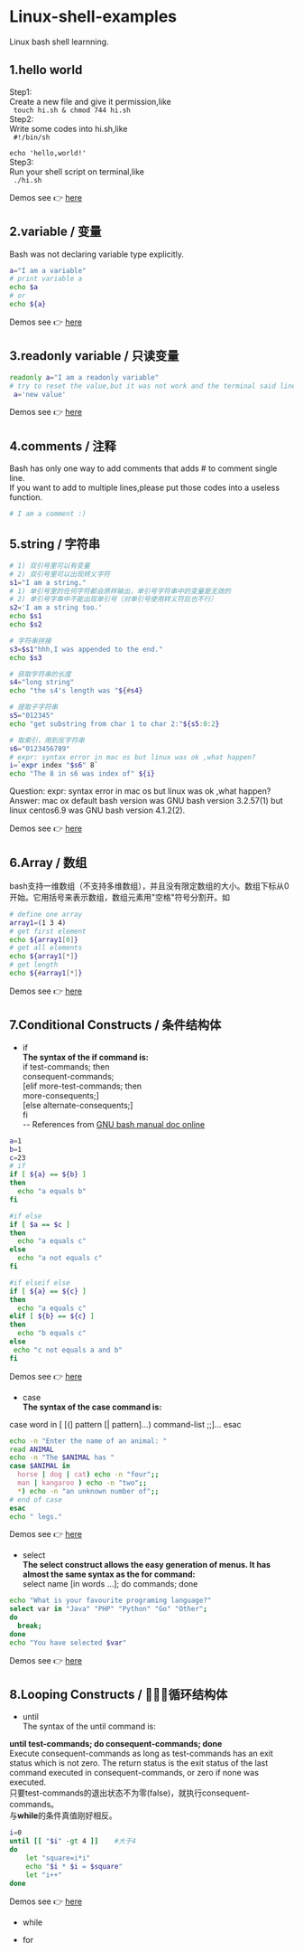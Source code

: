 # Linux-shell-examples
Linux bash shell learnning.  

## 1.hello world  
Step1:  
Create a new file and give it permission,like   
<code>
  touch hi.sh & chmod 744 hi.sh
</code>  
Step2:   
Write some codes into hi.sh,like  
<code>
 #!/bin/sh  
 echo 'hello,world!'
</code>  
Step3:  
Run your shell script on terminal,like  
<code>
./hi.sh
</code>  


Demos see :point_right: [here](./demos/hi.sh)  

## 2.variable / 变量
Bash was not declaring variable type explicitly.  
```bash 
a="I am a variable"  
# print variable a  
echo $a  
# or  
echo ${a}
```  
Demos see :point_right: [here](./demos/variable.sh)  

## 3.readonly variable / 只读变量  
```bash 
readonly a="I am a readonly variable"  
# try to reset the value,but it was not work and the terminal said line 4: a: readonly variable
 a='new value'
```  
Demos see :point_right: [here](./demos/readonly_variable.sh)  

## 4.comments / 注释
Bash has only one way to add comments that adds # to comment single line.  
If you want to add to multiple lines,please put those codes into a useless function.
```bash
# I am a comment :)

```

## 5.string / 字符串  
```bash
# 1) 双引号里可以有变量
# 2) 双引号里可以出现转义字符
s1="I am a string."
# 1) 单引号里的任何字符都会原样输出，单引号字符串中的变量是无效的
# 2) 单引号字串中不能出现单引号（对单引号使用转义符后也不行）
s2='I am a string too.'
echo $s1
echo $s2

# 字符串拼接
s3=$s1"hhh,I was appended to the end."
echo $s3

# 获取字符串的长度
s4="long string"
echo "the s4's length was "${#s4}

# 提取子字符串
s5="012345"
echo "get substring from char 1 to char 2:"${s5:0:2}

# 取索引，用到反字符串
s6="0123456789"
# expr: syntax error in mac os but linux was ok ,what happen?
i=`expr index "$s6" 8` 
echo "The 8 in s6 was index of" ${i}

```

Question: expr: syntax error in mac os but linux was ok ,what happen?  
Answer: mac ox default bash version was GNU bash version 3.2.57(1) but linux centos6.9 was GNU bash version 4.1.2(2).

Demos see :point_right: [here](./demos/string.sh)  

## 6.Array / 数组  
bash支持一维数组（不支持多维数组），并且没有限定数组的大小。数组下标从0开始。它用括号来表示数组，数组元素用"空格"符号分割开。如  
```bash
# define one array
array1=(1 3 4)
# get first element
echo ${array1[0]}
# get all elements
echo ${array1[*]}
# get length
echo ${#array1[*]}
```

Demos see :point_right: [here](./demos/array.sh)  

## 7.Conditional Constructs / 条件结构体
- if  
**The syntax of the if command is:**  
if test-commands; then  
  consequent-commands;  
[elif more-test-commands; then  
  more-consequents;]  
[else alternate-consequents;]  
fi   
-- References from [GNU bash manual doc online](https://www.gnu.org/software/bash/manual/bash.html#What-is-Bash_003f)
```bash
a=1
b=1
c=23
# if
if [ ${a} == ${b} ] 
then
  echo "a equals b"
fi

#if else
if [ $a == $c ]
then 
  echo "a equals c"
else
  echo "a not equals c"
fi

#if elseif else
if [ ${a} == ${c} ]
then
  echo "a equals c"
elif [ ${b} == ${c} ]
then 
  echo "b equals c"
else 
 echo "c not equals a and b"
fi
```
Demos see :point_right: [here](./demos/if.sh)  
- case  
**The syntax of the case command is:**

case word in [ [(] pattern [| pattern]…) command-list ;;]… esac  
```bash
echo -n "Enter the name of an animal: "
read ANIMAL
echo -n "The $ANIMAL has "
case $ANIMAL in
  horse | dog | cat) echo -n "four";;
  man | kangaroo ) echo -n "two";;
  *) echo -n "an unknown number of";;
# end of case
esac
echo " legs."
```
Demos see :point_right: [here](./demos/case.sh)  

- select  
**The select construct allows the easy generation of menus. It has almost the same syntax as the for command:**  
select name [in words …]; do commands; done  
```bash
echo "What is your favourite programing language?"
select var in "Java" "PHP" "Python" "Go" "Other"; 
do
  break;
done
echo "You have selected $var"
```

Demos see :point_right: [here](./demos/select.sh)   

## 8.Looping Constructs / 循环结构体  
- until  
The syntax of the until command is:  

**until test-commands; do consequent-commands; done**  
Execute consequent-commands as long as test-commands has an exit status which is not zero. The return status is the exit status of the last command executed in consequent-commands, or zero if none was executed.  
只要test-commands的退出状态不为零(false)，就执行consequent-commands。  
与<b>while</b>的条件真值刚好相反。
```bash
i=0
until [[ "$i" -gt 4 ]]    #大于4
do
    let "square=i*i"
    echo "$i * $i = $square"
    let "i++"
done
```

Demos see :point_right: [here](./demos/until.sh)   


- while

- for

